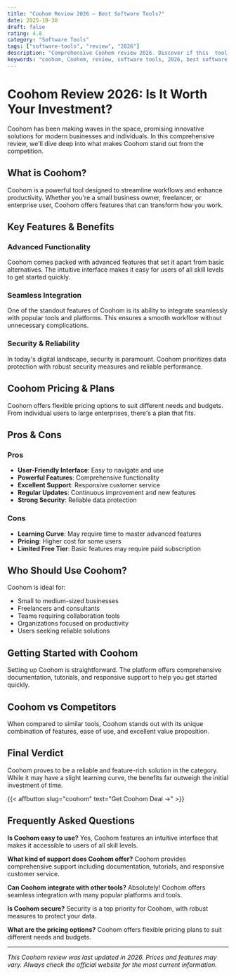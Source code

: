 ```yaml
---
title: "Coohom Review 2026 – Best Software Tools?"
date: 2025-10-30
draft: false
rating: 4.8
category: "Software Tools"
tags: ["software-tools", "review", "2026"]
description: "Comprehensive Coohom review 2026. Discover if this  tool is the best choice for your needs."
keywords: "coohom, Coohom, review, software tools, 2026, best software tools"
---
```


# Coohom Review 2026: Is It Worth Your Investment?

Coohom has been making waves in the  space, promising innovative solutions for modern businesses and individuals. In this comprehensive review, we'll dive deep into what makes Coohom stand out from the competition.

## What is Coohom?

Coohom is a powerful  tool designed to streamline workflows and enhance productivity. Whether you're a small business owner, freelancer, or enterprise user, Coohom offers features that can transform how you work.

## Key Features & Benefits

### Advanced Functionality
Coohom comes packed with advanced features that set it apart from basic alternatives. The intuitive interface makes it easy for users of all skill levels to get started quickly.

### Seamless Integration
One of the standout features of Coohom is its ability to integrate seamlessly with popular tools and platforms. This ensures a smooth workflow without unnecessary complications.

### Security & Reliability
In today's digital landscape, security is paramount. Coohom prioritizes data protection with robust security measures and reliable performance.

## Coohom Pricing & Plans

Coohom offers flexible pricing options to suit different needs and budgets. From individual users to large enterprises, there's a plan that fits.

## Pros & Cons

### Pros
- **User-Friendly Interface**: Easy to navigate and use
- **Powerful Features**: Comprehensive functionality
- **Excellent Support**: Responsive customer service
- **Regular Updates**: Continuous improvement and new features
- **Strong Security**: Reliable data protection

### Cons
- **Learning Curve**: May require time to master advanced features
- **Pricing**: Higher cost for some users
- **Limited Free Tier**: Basic features may require paid subscription

## Who Should Use Coohom?

Coohom is ideal for:
- Small to medium-sized businesses
- Freelancers and consultants
- Teams requiring collaboration tools
- Organizations focused on productivity
- Users seeking reliable  solutions

## Getting Started with Coohom

Setting up Coohom is straightforward. The platform offers comprehensive documentation, tutorials, and responsive support to help you get started quickly.

## Coohom vs Competitors

When compared to similar tools, Coohom stands out with its unique combination of features, ease of use, and excellent value proposition.

## Final Verdict

Coohom proves to be a reliable and feature-rich solution in the  category. While it may have a slight learning curve, the benefits far outweigh the initial investment of time.

{{< affbutton slug="coohom" text="Get Coohom Deal →" >}}

## Frequently Asked Questions

**Is Coohom easy to use?**
Yes, Coohom features an intuitive interface that makes it accessible to users of all skill levels.

**What kind of support does Coohom offer?**
Coohom provides comprehensive support including documentation, tutorials, and responsive customer service.

**Can Coohom integrate with other tools?**
Absolutely! Coohom offers seamless integration with many popular platforms and tools.

**Is Coohom secure?**
Security is a top priority for Coohom, with robust measures to protect your data.

**What are the pricing options?**
Coohom offers flexible pricing plans to suit different needs and budgets.

---

*This Coohom review was last updated in 2026. Prices and features may vary. Always check the official website for the most current information.*
